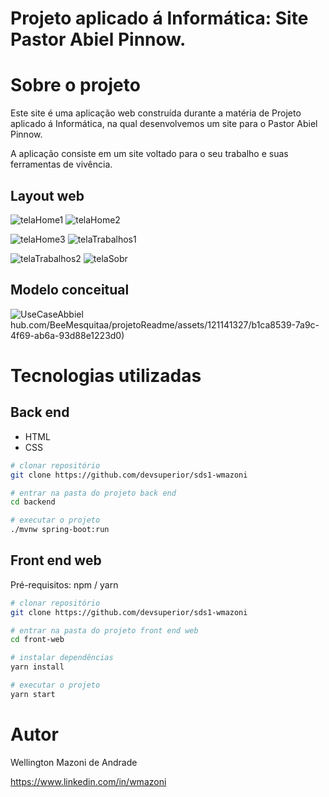 # Projeto aplicado á Informática: Site Pastor Abiel Pinnow. 

# Sobre o projeto

Este site é uma aplicação web construída durante a matéria de Projeto aplicado á Informática, na qual desenvolvemos um site para o Pastor Abiel Pinnow.

A aplicação consiste em um site voltado para o seu trabalho e suas ferramentas de vivência.

## Layout web

![telaHome1](https://github.com/BeeMesquitaa/projetoReadme/assets/121141327/ef759a6b-e7b7-41dd-b702-85b99e986bc1)
![telaHome2](https://github.com/BeeMesquitaa/projetoReadme/assets/121141327/5b11c904-8f73-4d92-bbbb-b51fd161dc2a)

![telaHome3](https://github.com/BeeMesquitaa/projetoReadme/assets/121141327/6122fda9-b694-472b-8708-ddd9e7168deb)
![telaTrabalhos1](https://github.com/BeeMesquitaa/projetoReadme/assets/121141327/0a7b3707-f3e8-49e2-bd7b-ff8841394a71)

![telaTrabalhos2](https://github.com/BeeMesquitaa/projetoReadme/assets/121141327/d6acbb17-b333-44a1-958f-945ef1d15dee)
![telaSobr](https://github.com/BeeMesquitaa/projetoReadme/assets/121141327/b1ca8539-7a9c-4f69-ab6a-93d88e1223d0)

## Modelo conceitual
![UseCaseAbbiel](https://github.com/BeeMesquitaa/projetoReadme/assets/121141327/e80a6d70-02ff-4cfc-94a1-8091b6572757)
hub.com/BeeMesquitaa/projetoReadme/assets/121141327/b1ca8539-7a9c-4f69-ab6a-93d88e1223d0)

# Tecnologias utilizadas
## Back end
- HTML
- CSS

```bash
# clonar repositório
git clone https://github.com/devsuperior/sds1-wmazoni

# entrar na pasta do projeto back end
cd backend

# executar o projeto
./mvnw spring-boot:run
```

## Front end web
Pré-requisitos: npm / yarn

```bash
# clonar repositório
git clone https://github.com/devsuperior/sds1-wmazoni

# entrar na pasta do projeto front end web
cd front-web

# instalar dependências
yarn install

# executar o projeto
yarn start
```

# Autor

Wellington Mazoni de Andrade

https://www.linkedin.com/in/wmazoni
